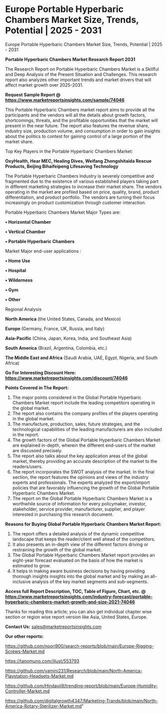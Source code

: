 # Europe Portable Hyperbaric Chambers Market Size, Trends, Potential | 2025 - 2031
Europe Portable Hyperbaric Chambers Market Size, Trends, Potential | 2025 - 2031

<strong>Portable Hyperbaric Chambers Market Research Report 2031</strong>

The Research Report on Portable Hyperbaric Chambers Market is a Skillful and Deep Analysis of the Present Situation and Challenges. This research report also analyzes other important trends and market drivers that will affect market growth over 2025-2031.

<strong>Request Sample Report @ <a href=https://www.marketreportsinsights.com/sample/74046>https://www.marketreportsinsights.com/sample/74046</a></strong>

This Portable Hyperbaric Chambers market report aims to provide all the participants and the vendors will all the details about growth factors, shortcomings, threats, and the profitable opportunities that the market will present in the near future. The report also features the revenue share, industry size, production volume, and consumption in order to gain insights about the politics to contest for gaining control of a large portion of the market share.

Top Key Players in the Portable Hyperbaric Chambers Market:

<strong>OxyHealth, Hear MEC, Healing Dives, Weifang Zhongshitaida Rescue Products, Beijing Bihaifeipeng Lifesaving Technology</strong>

The Portable Hyperbaric Chambers Industry is severely competitive and fragmented due to the existence of various established players taking part in different marketing strategies to increase their market share. The vendors operating in the market are profiled based on price, quality, brand, product differentiation, and product portfolio. The vendors are turning their focus increasingly on product customization through customer interaction.

Portable Hyperbaric Chambers Market Major Types are:

<strong>• Horizontal Chamber

• Vertical Chamber

• Portable Hyperbaric Chambers</strong>

Market Major end-user applications :

<strong>• Home Use

• Hospital

• Wilderness

• Gym

• Other</strong>

Regional Analysis

</u><strong><b>North America</b></strong> (the United States, Canada, and Mexico)

<strong><b>Europe </b></strong>(Germany, France, UK, Russia, and Italy)

<strong><b>Asia-Pacific</b></strong> (China, Japan, Korea, India, and Southeast Asia)

<strong><b>South America</b></strong> (Brazil, Argentina, Colombia, etc.)

<strong><b>The Middle East and Africa</b></strong> (Saudi Arabia, UAE, Egypt, Nigeria, and South Africa)

<strong>Go For Interesting Discount Here: <a href=https://www.marketreportsinsights.com/discount/74046>https://www.marketreportsinsights.com/discount/74046</a></strong>

<strong>Points Covered in The Report:</strong>
<ol>
  <li>The major points considered in the Global Portable Hyperbaric Chambers Market report include the leading competitors operating in the global market.</li>
  <li>The report also contains the company profiles of the players operating in the global market.</li>
  <li>The manufacture, production, sales, future strategies, and the technological capabilities of the leading manufacturers are also included in the report.</li>
  <li>The growth factors of the Global Portable Hyperbaric Chambers Market are explained in-depth, wherein the different end-users of the market are discussed precisely.</li>
  <li>The report also talks about the key application areas of the global market, thereby providing an accurate description of the market to the readers/users.</li>
  <li>The report incorporates the SWOT analysis of the market. In the final section, the report features the opinions and views of the industry experts and professionals. The experts analyzed the export/import policies that are favorably influencing the growth of the Global Portable Hyperbaric Chambers Market.</li>
  <li>The report on the Global Portable Hyperbaric Chambers Market is a worthwhile source of information for every policymaker, investor, stakeholder, service provider, manufacturer, supplier, and player interested in purchasing this research document.</li>
</ol>
<strong>Reasons for Buying Global Portable Hyperbaric Chambers Market Report:</strong>

<ol>
  <li>The report offers a detailed analysis of the dynamic competitive landscape that keeps the reader/client well ahead of the competitors.</li>
  <li>It also presents an in-depth view of the different factors driving or restraining the growth of the global market.</li>
  <li>The Global Portable Hyperbaric Chambers Market report provides an eight-year forecast evaluated on the basis of how the market is estimated to grow.</li>
  <li>It helps in making aware business decisions by having providing thorough insights insights into the global market and by making an all-inclusive analysis of the key market segments and sub-segments.</li>
</ol>
<strong>Access full Report Description, TOC, Table of Figure, Chart, etc. @ <a href=https://www.marketreportsinsights.com/industry-forecast/portable-hyperbaric-chambers-market-growth-and-size-2021-74046>https://www.marketreportsinsights.com/industry-forecast/portable-hyperbaric-chambers-market-growth-and-size-2021-74046</a></strong>


Thanks for reading this article; you can also get individual chapter wise section or region wise report version like Asia, United States, Europe.

<strong>Contact Us:</strong>
sales@marketreportsinsights.com

<strong>Our other reports:</strong>

<a href=https://github.com/noori900/search-reports/blob/main/Europe-Rigging-Screws-Market.md>https://github.com/noori900/search-reports/blob/main/Europe-Rigging-Screws-Market.md</a>

<a href=https://tanomuno.com/illust/553793>https://tanomuno.com/illust/553793</a>

<a href=https://github.com/yamini231/Research/blob/main/North-America-Playstation-Headsets-Market.md>https://github.com/yamini231/Research/blob/main/North-America-Playstation-Headsets-Market.md</a>

<a href=https://github.com/Hindavii9/trending-report/blob/main/Europe-Humidity-Controller-Market.md>https://github.com/Hindavii9/trending-report/blob/main/Europe-Humidity-Controller-Market.md</a>

<a href=https://github.com/digitalgrowth4347/Marketing-Trands/blob/main/North-America-Rotary-Sterilizer-Market.md>https://github.com/digitalgrowth4347/Marketing-Trands/blob/main/North-America-Rotary-Sterilizer-Market.md</a>"
